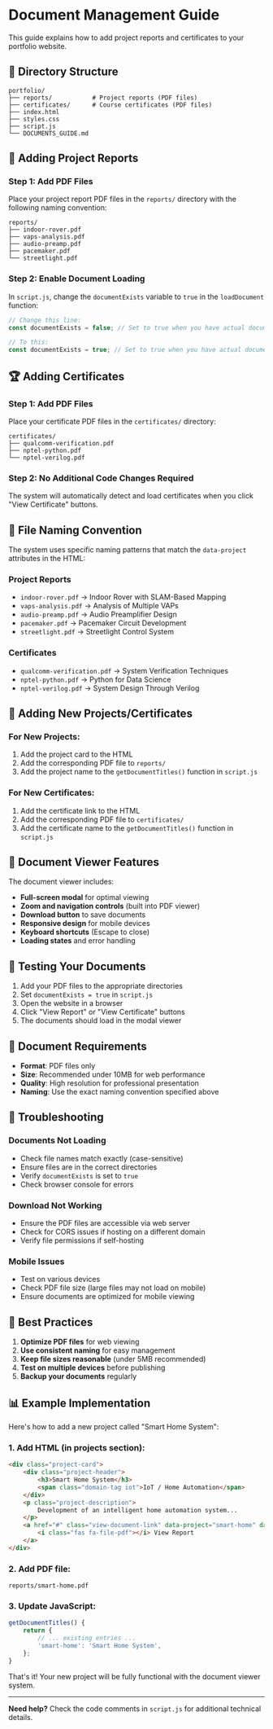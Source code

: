 # Document Management Guide

This guide explains how to add project reports and certificates to your portfolio website.

## 📁 Directory Structure

```
portfolio/
├── reports/           # Project reports (PDF files)
├── certificates/      # Course certificates (PDF files)
├── index.html
├── styles.css
├── script.js
└── DOCUMENTS_GUIDE.md
```

## 🔧 Adding Project Reports

### Step 1: Add PDF Files
Place your project report PDF files in the `reports/` directory with the following naming convention:

```
reports/
├── indoor-rover.pdf
├── vaps-analysis.pdf
├── audio-preamp.pdf
├── pacemaker.pdf
└── streetlight.pdf
```

### Step 2: Enable Document Loading
In `script.js`, change the `documentExists` variable to `true` in the `loadDocument` function:

```javascript
// Change this line:
const documentExists = false; // Set to true when you have actual documents

// To this:
const documentExists = true; // Set to true when you have actual documents
```

## 🏆 Adding Certificates

### Step 1: Add PDF Files
Place your certificate PDF files in the `certificates/` directory:

```
certificates/
├── qualcomm-verification.pdf
├── nptel-python.pdf
└── nptel-verilog.pdf
```

### Step 2: No Additional Code Changes Required
The system will automatically detect and load certificates when you click "View Certificate" buttons.

## 🎯 File Naming Convention

The system uses specific naming patterns that match the `data-project` attributes in the HTML:

### Project Reports
- `indoor-rover.pdf` → Indoor Rover with SLAM-Based Mapping
- `vaps-analysis.pdf` → Analysis of Multiple VAPs
- `audio-preamp.pdf` → Audio Preamplifier Design
- `pacemaker.pdf` → Pacemaker Circuit Development
- `streetlight.pdf` → Streetlight Control System

### Certificates
- `qualcomm-verification.pdf` → System Verification Techniques
- `nptel-python.pdf` → Python for Data Science
- `nptel-verilog.pdf` → System Design Through Verilog

## 🔄 Adding New Projects/Certificates

### For New Projects:
1. Add the project card to the HTML
2. Add the corresponding PDF file to `reports/`
3. Add the project name to the `getDocumentTitles()` function in `script.js`

### For New Certificates:
1. Add the certificate link to the HTML
2. Add the corresponding PDF file to `certificates/`
3. Add the certificate name to the `getDocumentTitles()` function in `script.js`

## 🎨 Document Viewer Features

The document viewer includes:
- **Full-screen modal** for optimal viewing
- **Zoom and navigation controls** (built into PDF viewer)
- **Download button** to save documents
- **Responsive design** for mobile devices
- **Keyboard shortcuts** (Escape to close)
- **Loading states** and error handling

## 🚀 Testing Your Documents

1. Add your PDF files to the appropriate directories
2. Set `documentExists = true` in `script.js`
3. Open the website in a browser
4. Click "View Report" or "View Certificate" buttons
5. The documents should load in the modal viewer

## 📝 Document Requirements

- **Format**: PDF files only
- **Size**: Recommended under 10MB for web performance
- **Quality**: High resolution for professional presentation
- **Naming**: Use the exact naming convention specified above

## 🔧 Troubleshooting

### Documents Not Loading
- Check file names match exactly (case-sensitive)
- Ensure files are in the correct directories
- Verify `documentExists` is set to `true`
- Check browser console for errors

### Download Not Working
- Ensure the PDF files are accessible via web server
- Check for CORS issues if hosting on a different domain
- Verify file permissions if self-hosting

### Mobile Issues
- Test on various devices
- Check PDF file size (large files may not load on mobile)
- Ensure documents are optimized for mobile viewing

## 🎯 Best Practices

1. **Optimize PDF files** for web viewing
2. **Use consistent naming** for easy management
3. **Keep file sizes reasonable** (under 5MB recommended)
4. **Test on multiple devices** before publishing
5. **Backup your documents** regularly

## 📊 Example Implementation

Here's how to add a new project called "Smart Home System":

### 1. Add HTML (in projects section):
```html
<div class="project-card">
    <div class="project-header">
        <h3>Smart Home System</h3>
        <span class="domain-tag iot">IoT / Home Automation</span>
    </div>
    <p class="project-description">
        Development of an intelligent home automation system...
    </p>
    <a href="#" class="view-document-link" data-project="smart-home" data-type="report">
        <i class="fas fa-file-pdf"></i> View Report
    </a>
</div>
```

### 2. Add PDF file:
```
reports/smart-home.pdf
```

### 3. Update JavaScript:
```javascript
getDocumentTitles() {
    return {
        // ... existing entries ...
        'smart-home': 'Smart Home System',
    };
}
```

That's it! Your new project will be fully functional with the document viewer system.

---

**Need help?** Check the code comments in `script.js` for additional technical details.